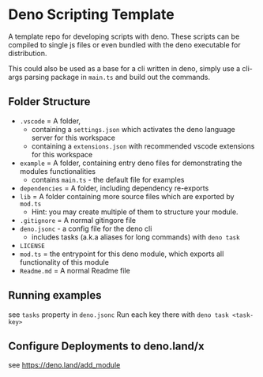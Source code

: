 # Deno Scripting Template

A template repo for developing scripts with deno. These scripts can be compiled
to single js files or even bundled with the deno executable for distribution.

This could also be used as a base for a cli written in deno, simply use a
cli-args parsing package in `main.ts` and build out the commands.

## Folder Structure

- `.vscode` = A folder, 
  - containing a `settings.json` which activates the deno language server for this workspace
  - containing a `extensions.json` with recommended vscode extensions for this workspace
- `example` = A folder, containing entry deno files for demonstrating the modules functionalities 
   - contains `main.ts` - the default file for examples
- `dependencies` = A folder, including dependency re-exports
- `lib` = A folder containing more source files which are exported by `mod.ts`
   - Hint: you may create multiple of them to structure your module.
- `.gitignore` = A normal gitingore file
- `deno.jsonc` - a config file for the deno cli
   - includes tasks (a.k.a aliases for long commands) with `deno task`
- `LICENSE`
- `mod.ts` = the entrypoint for this deno module, which exports all functionality of this module
- `Readme.md` = A normal Readme file

## Running examples 

see `tasks` property in `deno.jsonc`
Run each key there with `deno task <task-key>`

## Configure Deployments to deno.land/x 

see https://deno.land/add_module